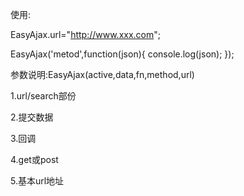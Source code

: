 使用: <script src="EasyAjax.js" type="text/javascript"></script>

EasyAjax.url="http://www.xxx.com";

EasyAjax('metod',function(json){
	console.log(json);
});

参数说明:EasyAjax(active,data,fn,method,url)

1.url/search部份

2.提交数据

3.回调

4.get或post

5.基本url地址
